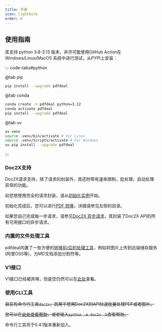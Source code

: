 ```yaml
---
title: 手册
icon: lightbulb
order: 0
---
```


## 使用指南

库支持 python 3.8-3.13 版本，并尽可能使用GitHub Action在Windows/Linux/MacOS 系统中进行测试，从PYPI上安装：

::: code-tabs#python

@tab pip

```bash
pip install --upgrade pdfdeal
```

@tab conda

```bash
conda create -n pdfdeal python=3.12
conda activate pdfdeal
pip install --upgrade pdfdeal
```

@tab uv

```bash
uv venv
source .venv/bin/activate # For Linux
source .venv/Scripts/activate # For Windows
uv pip install --upgrade pdfdeal
```

:::

### Doc2X支持

Doc2X请求支持，除了请求的封装外，其还附带有速率限制，批处理，自动处理异常的功能。

如您想使用完全的请求封装，请从[初始化实例](./Init.md)开始。

初始化完成后，您可以进行[PDF 转换](./pdf.md)，详细请参见左侧的目录。

如果您自己完成每一步请求，请参见[Doc2X 异步请求](./async.md)，其封装了Doc2X API的所有可用接口的异步请求。

### 内置的文件处理工具

pdfdeal内置了一些方便的[转换前/后的处理工具](./Tools/README.md)，例如将图片上传到远端储存服务(阿里OSS等)，为MD文档添加分割符等。

### V1接口

V1接口已经被弃用，但是您仍然可以在[此处](./V1/README.md)查看。

### 使用CLI工具

~~目前有命令行工具`doc2x`，其用于使用Doc2X的API快速批量处理PDF或者图片。~~

~~您可以在[此处查看帮助](CLI/README.md)，或者输入`python -m doc2x -h`查看帮助。~~

命令行工具将于0.4.1版本重新加入。